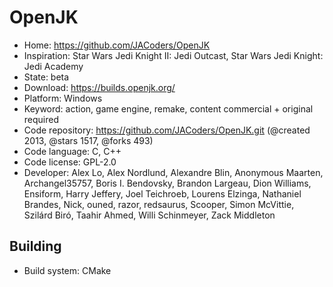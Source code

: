 # OpenJK

- Home: https://github.com/JACoders/OpenJK
- Inspiration: Star Wars Jedi Knight II: Jedi Outcast, Star Wars Jedi Knight: Jedi Academy
- State: beta
- Download: https://builds.openjk.org/
- Platform: Windows
- Keyword: action, game engine, remake, content commercial + original required
- Code repository: https://github.com/JACoders/OpenJK.git (@created 2013, @stars 1517, @forks 493)
- Code language: C, C++
- Code license: GPL-2.0
- Developer: Alex Lo, Alex Nordlund, Alexandre Blin, Anonymous Maarten, Archangel35757, Boris I. Bendovsky, Brandon Largeau, Dion Williams, Ensiform, Harry Jeffery, Joel Teichroeb, Lourens Elzinga, Nathaniel Brandes, Nick, ouned, razor, redsaurus, Scooper, Simon McVittie, Szilárd Biró, Taahir Ahmed, Willi Schinmeyer, Zack Middleton

## Building

- Build system: CMake
